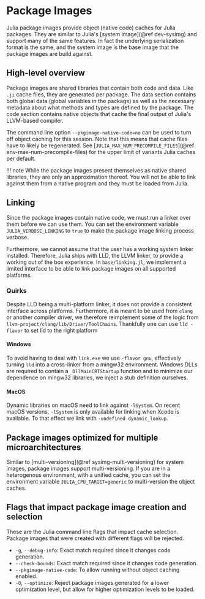 # Package Images

Julia package images provide object (native code) caches for Julia packages.
They are similar to Julia's [system image](@ref dev-sysimg) and support many of the same features.
In fact the underlying serialization format is the same, and the system image is the base image that the package images are build against.

## High-level overview

Package images are shared libraries that contain both code and data. Like `.ji` cache files, they are generated per package. The data section contains both global data (global variables in the package) as well as the necessary metadata about what methods and types are defined by the package. The code section contains native objects that cache the final output of Julia's LLVM-based compiler.

The command line option `--pkgimage-native-code=no` can be used to turn off object caching for this session. Note that this means that cache files have to likely be regenerated.
See [`JULIA_MAX_NUM_PRECOMPILE_FILES`](@ref env-max-num-precompile-files) for the upper limit of variants Julia caches per default.

!!! note
    While the package images present themselves as native shared libraries, they are only an approximation thereof. You will not be able to link against them from a native program and they must be loaded from Julia.


## Linking

Since the package images contain native code, we must run a linker over them before we can use them. You can set the environment variable `JULIA_VERBOSE_LINKING` to `true` to make the package image linking process verbose.

Furthermore, we cannot assume that the user has a working system linker installed. Therefore, Julia ships with LLD, the LLVM linker, to provide a working out of the box experience. In `base/linking.jl`, we implement a limited interface to be able to link package images on all supported platforms.

### Quirks
Despite LLD being a multi-platform linker, it does not provide a consistent interface across platforms. Furthermore, it is meant to be used from `clang` or
another compiler driver, we therefore reimplement some of the logic from `llvm-project/clang/lib/Driver/ToolChains`. Thankfully one can use `lld -flavor` to set lld to the right platform

#### Windows
To avoid having to deal with `link.exe` we use `-flavor gnu`, effectively turning `lld` into a cross-linker from a mingw32 environment. Windows DLLs are required to contain a `_DllMainCRTStartup` function and to minimize our dependence on mingw32 libraries, we inject a stub definition ourselves.

#### MacOS
Dynamic libraries on macOS need to link against `-lSystem`. On recent macOS versions, `-lSystem` is only available for linking when Xcode is available.
To that effect we link with `-undefined dynamic_lookup`.

## Package images optimized for multiple microarchitectures
Similar to [multi-versioning](@ref sysimg-multi-versioning) for system images, package images support multi-versioning. If you are in a heterogenous environment, with a unified cache,
you can set the environment variable `JULIA_CPU_TARGET=generic` to multi-version the object caches.

## Flags that impact package image creation and selection

These are the Julia command line flags that impact cache selection. Package images
that were created with different flags will be rejected.

- `-g`, `--debug-info`: Exact match required since it changes code generation.
- `--check-bounds`: Exact match required since it changes code generation.
- `--pkgimage-native-code`: To allow running without object caching enabled.
- `-O`, `--optimize`: Reject package images generated for a lower optimization level,
  but allow for higher optimization levels to be loaded.
